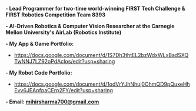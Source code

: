 **- Lead Programmer for two-time world-winning FIRST Tech Challenge & FIRST Robotics Competition Team 8393**

**- AI-Driven Robotics & Computer Vision Researcher at the Carnegie Mellon University's AirLab (Robotics Institute)**

**- My App & Game Portfolio:**

- https://docs.google.com/document/d/1S7Dh3thtEL2bzWdxWLxBadSXQTwNNJ7LZ92oPdAcIos/edit?usp=sharing

**- My Robot Code Portfolio:**

- https://docs.google.com/document/d/1odVrYJhNhuj0OhmQD9pQuxeHhEvv6JEApfpaCErp2FY/edit?usp=sharing



**- Email: mihirsharma700@gmail.com**
